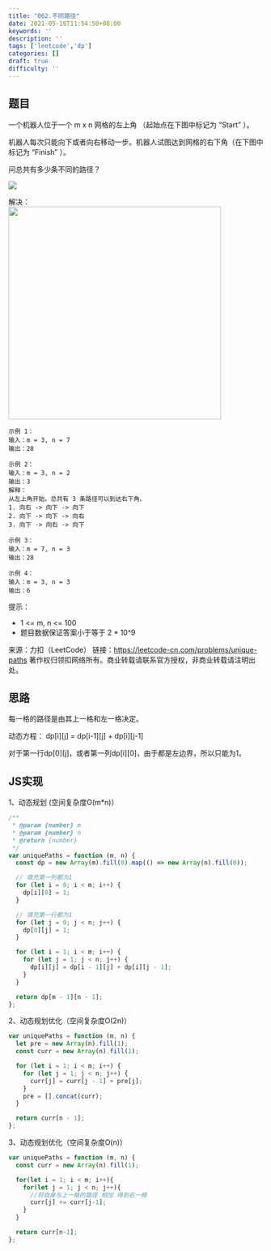 ```yaml
---
title: "062.不同路径"
date: 2021-05-18T11:54:50+08:00
keywords: ''
description: ''
tags: ['leetcode','dp']
categories: []
draft: true
difficulty: ''
---
```


## 题目

一个机器人位于一个 m x n 网格的左上角 （起始点在下图中标记为 “Start” ）。

机器人每次只能向下或者向右移动一步。机器人试图达到网格的右下角（在下图中标记为 “Finish” ）。

问总共有多少条不同的路径？

![](https://assets.leetcode.com/uploads/2018/10/22/robot_maze.png)

解决：
<br />
<img src="https://i.loli.net/2021/05/18/ENZLYJQuDXgBRli.jpg" width="420px" />

```
示例 1：
输入：m = 3, n = 7
输出：28

示例 2：
输入：m = 3, n = 2
输出：3
解释：
从左上角开始，总共有 3 条路径可以到达右下角。
1. 向右 -> 向下 -> 向下
2. 向下 -> 向下 -> 向右
3. 向下 -> 向右 -> 向下

示例 3：
输入：m = 7, n = 3
输出：28

示例 4：
输入：m = 3, n = 3
输出：6
```

提示：

- 1 <= m, n <= 100
- 题目数据保证答案小于等于 2 * 10^9

来源：力扣（LeetCode）
链接：https://leetcode-cn.com/problems/unique-paths
著作权归领扣网络所有。商业转载请联系官方授权，非商业转载请注明出处。


## 思路 

每一格的路径是由其上一格和左一格决定。

动态方程：
dp[i][j] = dp[i-1][j] + dp[i][j-1]

对于第一行dp[0][j]，或者第一列dp[i][0]，由于都是左边界，所以只能为1。

## JS实现


1、动态规划 (空间复杂度O(m*n)）

```javascript
/**
 * @param {number} m
 * @param {number} n
 * @return {number}
 */
var uniquePaths = function (m, n) {
  const dp = new Array(m).fill(0).map(() => new Array(n).fill(0));

  // 填充第一列都为1
  for (let i = 0; i < m; i++) {
    dp[i][0] = 1;
  }

  // 填充第一行都为1
  for (let j = 0; j < n; j++) {
    dp[0][j] = 1;
  }

  for (let i = 1; i < m; i++) {
    for (let j = 1; j < n; j++) {
      dp[i][j] = dp[i - 1][j] + dp[i][j - 1];
    }
  }

  return dp[m - 1][n - 1];
};
```

2、动态规划优化（空间复杂度O(2n)）

```javascript
var uniquePaths = function (m, n) {
  let pre = new Array(n).fill(1);
  const curr = new Array(n).fill(1);

  for (let i = 1; i < m; i++) {
    for (let j = 1; j < n; j++) {
      curr[j] = curr[j - 1] + pre[j];
    }
    pre = [].concat(curr);
  }

  return curr[n - 1];
};
```

3、动态规划优化（空间复杂度O(n)）


```javascript
var uniquePaths = function (m, n) {
  const curr = new Array(n).fill(1);

  for(let i = 1; i < m; i++){
    for(let j = 1; j < n; j++){
      //将自身与上一格的路径 相加 得到右一格
      curr[j] += curr[j-1];
    }
  }

  return curr[n-1];
};
```